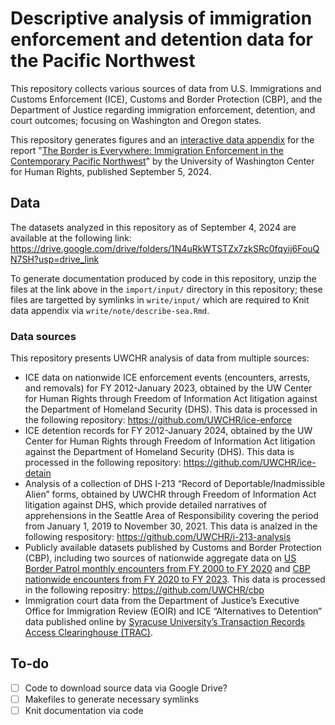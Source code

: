 # Descriptive analysis of immigration enforcement and detention data for the Pacific Northwest

This repository collects various sources of data from U.S. Immigrations and Customs Enforcement (ICE), Customs and Border Protection (CBP), and the Department of Justice regarding immigration enforcement, detention, and court outcomes; focusing on Washington and Oregon states.

This repository generates figures and an [interactive data appendix](https://uwchr.github.io/describe-sea/border-everywhere.html) for the report "[The Border is Everywhere: Immigration Enforcement in the Contemporary Pacific Northwest](https://jsis.washington.edu/humanrights/2024/09/05/the-border-is-everywhere-immigration-enforcement-in-the-contemporary-pacific-northwest/)" by the University of Washington Center for Human Rights, published September 5, 2024.

## Data

The datasets analyzed in this repository as of September 4, 2024 are available at the following link: https://drive.google.com/drive/folders/1N4uRkWTSTZx7zkSRc0fqyij6FouQN7SH?usp=drive_link

To generate documentation produced by code in this repository, unzip the files at the link above in the `import/input/` directory in this repository; these files are targetted by symlinks in `write/input/` which are required to Knit data appendix via `write/note/describe-sea.Rmd`.

### Data sources

This repository presents UWCHR analysis of data from multiple sources:

- ICE data on nationwide ICE enforcement events (encounters, arrests, and removals) for FY 2012-January 2023, obtained by the UW Center for Human Rights through Freedom of Information Act litigation against the Department of Homeland Security (DHS). This data is processed in the following repository: https://github.com/UWCHR/ice-enforce
- ICE detention records for FY 2012-January 2024, obtained by the UW Center for Human Rights through Freedom of Information Act litigation against the Department of Homeland Security (DHS). This data is processed in the following repository: https://github.com/UWCHR/ice-detain
- Analysis of a collection of DHS I-213 “Record of Deportable/Inadmissible Alien” forms, obtained by UWCHR through Freedom of Information Act litigation against DHS, which provide detailed narratives of apprehensions in the Seattle Area of Responsibility covering the period from January 1, 2019 to November 30, 2021. This data is analzed in the following respository: https://github.com/UWCHR/i-213-analysis
- Publicly available datasets published by Customs and Border Protection (CBP), including two sources of nationwide aggregate data on [US Border Patrol monthly encounters from FY 2000 to FY 2020](https://www.cbp.gov/document/stats/us-border-patrol-monthly-encounters-fy-2000-fy-2020) and [CBP nationwide encounters from FY 2020 to FY 2023](https://www.cbp.gov/newsroom/stats/nationwide-encounters). This data is processed in the following repositry: https://github.com/UWCHR/cbp
- Immigration court data from the Department of Justice’s Executive Office for Immigration Review (EOIR) and ICE “Alternatives to Detention” data published online by [Syracuse University’s Transaction Records Access Clearinghouse (TRAC)](https://trac.syr.edu/immigration/tools/).

## To-do

- [ ] Code to download source data via Google Drive?
- [ ] Makefiles to generate necessary symlinks
- [ ] Knit documentation via code
